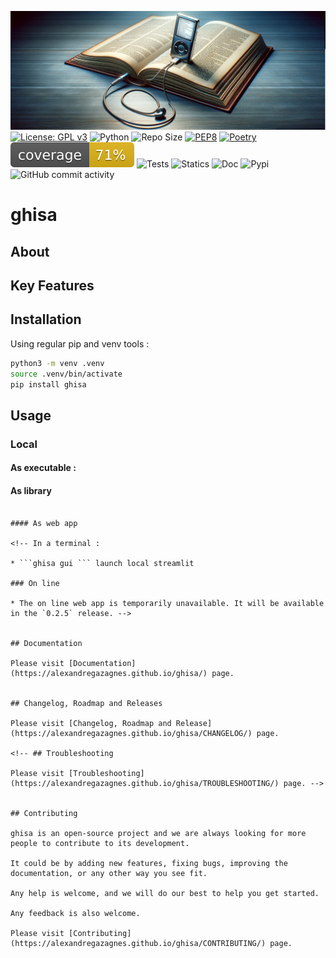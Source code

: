 ![image](./docs/assets/img/image.png)
[![License: GPL v3](https://img.shields.io/badge/License-GPLv3-blue.svg)](https://www.gnu.org/licenses/gpl-3.0)
![Python](https://img.shields.io/badge/python-3.10.x-green.svg)
![Repo Size](https://img.shields.io/github/repo-size/AlexandreGazagnes/ghisa)
[![PEP8](https://img.shields.io/badge/code%20style-pep8-orange.svg)](https://www.python.org/dev/peps/pep-0008/)
[![Poetry](https://img.shields.io/endpoint?url=https://python-poetry.org/badge/v0.json)](https://python-poetry.org/)
![Coverage](https://github.com/AlexandreGazagnes/ghisa/blob/main/docs/assets/img/cov.svg?raw=true)
![Tests](https://github.com/AlexandreGazagnes/ghisa/actions/workflows/tests.yaml/badge.svg)
![Statics](https://github.com/AlexandreGazagnes/ghisa/actions/workflows/statics.yaml/badge.svg)
![Doc](https://github.com/AlexandreGazagnes/ghisa/actions/workflows/docs.yaml/badge.svg)
![Pypi](https://github.com/AlexandreGazagnes/ghisa/actions/workflows/publish.yaml/badge.svg)
![GitHub commit activity](https://img.shields.io/github/commit-activity/m/AlexandreGazagnes/ghisa)

# ghisa

## About
<!-- ghisa is a free and open-source software, app and python package that allows you to download music from youtube and convert it to mp3.

The idea is to provide a free version of ghisa. -->

## Key Features

<!-- * Download music / audiobook from youtube
* Convert music to mp3
* Find music from a list of songs / audiobook names : Waka Waka, Happy, Harry potter and the philosopher's stone, ...
* Crop a long audio file to a specific duration -->

## Installation

Using regular pip and venv tools :

```bash
python3 -m venv .venv
source .venv/bin/activate
pip install ghisa
```

## Usage


### Local


#### As executable :

<!-- In a terminal :
* ```ghisa [youtube-url] ``` standard usage : download and convert to mp3

* ```ghisa -d my/dest [youtube-url] ``` specify a destination folder

* ```ghisa -f my_file.txt -d my/dest ``` specify a file list song  / audibooks **urls** and specify destination folder

The my_file.txt file must contain one youtube url per line.
my_file.txt example :
```
https://www.youtube.com/watch?v=3y5A4paFOb4
https://www.youtube.com/watch?v=3y5A4paFOb4
https://www.youtube.com/watch?v=3y5A4paFOb4
```
* ```ghisa -f my_file.txt -d my/dest -p ``` specify a file list song  / audibooks **ids** and specify destination folder

The my_file.txt file must contain one youtube id per line.
my_file.txt example :
```
3y5A4paFOb4
3y5A4paFOb4
3y5A4paFOb4
```
* ```ghisa -f my_file.txt -s -d my/dest``` specify a file list song / audioobks **names** (not just yourube url) and specify destination folder.

**WARNING**:
- Please note that for the `-s` option, you must have a set up your **[youtube rapid api](https://rapidapi.com/herosAPI/api/youtube-data8)** account. You need to add in your environment variables or export directly from a terminal the following :

```bash
export RAPID_API_KEY="*********"
export RAPID_API_HOST="youtube-data8.p.rapidapi.com"
``` -->


#### As library

<!-- In a python file :

```python
from ghisa import ghisa

url = "https://www.youtube.com/watch?v=3y5A4paFOb4"
ghisa = ghisa(url)
ghisa.run()

# or

urls = [
    "https://www.youtube.com/watch?v=3y5A4paFOb4",
    "https://www.youtube.com/watch?v=3y5A4paFOb4",
    "https://www.youtube.com/watch?v=3y5A4paFOb4"
    ]

ghisa = ghisa(urls)
ghisa.run() -->
```

#### As web app

<!-- In a terminal :

* ```ghisa gui ``` launch local streamlit

### On line

* The on line web app is temporarily unavailable. It will be available in the `0.2.5` release. -->


## Documentation

Please visit [Documentation](https://alexandregazagnes.github.io/ghisa/) page.


## Changelog, Roadmap and Releases

Please visit [Changelog, Roadmap and Release](https://alexandregazagnes.github.io/ghisa/CHANGELOG/) page.

<!-- ## Troubleshooting

Please visit [Troubleshooting](https://alexandregazagnes.github.io/ghisa/TROUBLESHOOTING/) page. -->


## Contributing

ghisa is an open-source project and we are always looking for more people to contribute to its development.

It could be by adding new features, fixing bugs, improving the documentation, or any other way you see fit.

Any help is welcome, and we will do our best to help you get started.

Any feedback is also welcome.

Please visit [Contributing](https://alexandregazagnes.github.io/ghisa/CONTRIBUTING/) page.
